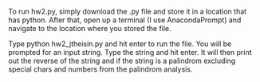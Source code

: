 To run hw2.py, simply download the .py file and store it in a location that has python. 
After that, open up a terminal (I use AnacondaPrompt) and navigate to the location where
you stored the file. 

Type python hw2_jtheisin.py  and hit enter to run the file. 
You will be prompted for an input string. 
Type the string and hit enter. 
It will then print out the reverse of the string and if 
the string is a palindrom excluding special chars and numbers
from the palindrom analysis. 
